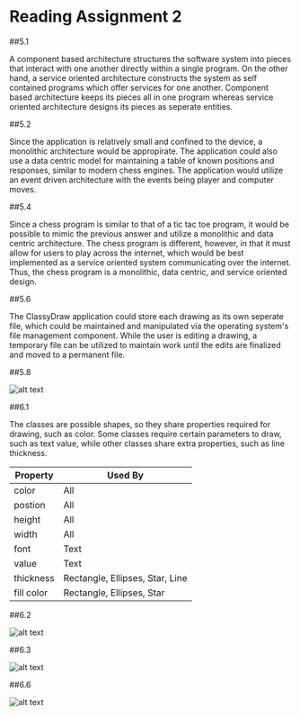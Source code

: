 # Reading Assignment 2

##5.1

A component based architecture structures the software system into pieces that interact with one another directly within a single program. On the other hand, a service oriented architecture constructs the system as self contained programs which offer services for one another. Component based architecture keeps its pieces all in one program whereas service oriented architecture designs its pieces as seperate entities.

##5.2

Since the application is relatively small and confined to the device, a monolithic architecture would be appropirate. The application could also use a data centric model for maintaining a table of known positions and responses, similar to modern chess engines. The application would utilize an event driven architecture with the events being player and computer moves.

##5.4

Since a chess program is similar to that of a tic tac toe program, it would be possible to mimic the previous answer and utilize a monolithic and data centric architecture. The chess program is different, however, in that it must allow for users to play across the internet, which would be best implemented as a service oriented system communicating over the internet. Thus, the chess program is a monolithic, data centric, and service oriented design.

##5.6

The ClassyDraw application could store each drawing as its own seperate file, which could be maintained and manipulated via the operating system's file management component. While the user is editing a drawing, a temporary file can be utilized to maintain work until the edits are finalized and moved to a permanent file.

##5.8

![alt text](https://github.com/cjdellomes/OrgSoft/blob/master/Assignments/5.8.png)

##6.1

The classes are possible shapes, so they share properties required for drawing, such as color. Some classes require certain parameters to draw, such as text value, while other classes share extra properties, such as line thickness.

| Property  | Used By |
| --------- | ------- |
| color     | All     |
| postion   | All     |
| height    | All     |
| width     | All     |
| font      | Text    |
| value     | Text    |
| thickness | Rectangle, Ellipses, Star, Line |
| fill color | Rectangle, Ellipses, Star |

##6.2

![alt text](https://github.com/cjdellomes/OrgSoft/blob/master/Assignments/6.2.png)

##6.3

![alt text](https://github.com/cjdellomes/OrgSoft/blob/master/Assignments/6.3.png)

##6.6

![alt text](https://github.com/cjdellomes/OrgSoft/blob/master/Assignments/6.6.png)